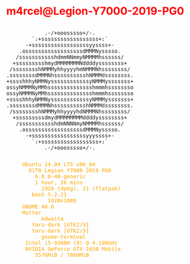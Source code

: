 <h1 style="color:#FF0000;">m4rcel@Legion-Y7000-2019-PG0</h1>

<pre style="font-family: monospace; display: inline-block; vertical-align: top;">
            .-/+ooosssso+/-.
        `:+ssssssssssssssssss+:`
      -+ssssssssssssssssssyyssss+-
    .ossssssssssssssssssdMMMNysssso.
   /ssssssssssshdmmNNmmyNMMMMhssssss/
  +ssssssssshmydMMMMMMMNddddyssssssss+
 /sssssssshNMMMyhhyyyyhmNMMMNhssssssss/
.ssssssssdMMMNhsssssssssshNMMMdssssssss.
+sssshhhyNMMNyssssssssssssyNMMMysssssss+
ossyNMMMNyMMhsssssssssssssshmmmhssssssso
ossyNMMMNyMMhsssssssssssssshmmmhssssssso
+sssshhhyNMMNyssssssssssssyNMMMysssssss+
.ssssssssdMMMNhsssssssssshNMMMdssssssss.
 /sssssssshNMMMyhhyyyyhdNMMMNhssssssss/
  +sssssssssdmydMMMMMMMMddddyssssssss+
   /ssssssssssshdmNNNNmyNMMMMhssssss/
    .ossssssssssssssssssdMMMNysssso.
      -+sssssssssssssssssyyyssss+-
        `:+ssssssssssssssssss+:`
            .-/+ooosssso+/-.
</pre>

<pre style="font-family: monospace; color: #FFFFFF; display: inline-block;">
 <strong style="color: #FFFFFF;">OS:</strong> <span style="color: #FFA500;">Ubuntu 24.04 LTS x86_64</span>
 <strong style="color: #FFFFFF;">Host:</strong> <span style="color: #FFA500;">81T0 Legion Y7000 2019 PG0</span>
 <strong style="color: #FFFFFF;">Kernel:</strong> <span style="color: #FFA500;">6.8.0-40-generic</span>
 <strong style="color: #FFFFFF;">Uptime:</strong> <span style="color: #FFA500;">1 hour, 26 mins</span>
 <strong style="color: #FFFFFF;">Packages:</strong> <span style="color: #FFA500;">1928 (dpkg), 21 (flatpak)</span>
 <strong style="color: #FFFFFF;">Shell:</strong> <span style="color: #FFA500;">bash 5.2.21</span>
 <strong style="color: #FFFFFF;">Resolution:</strong> <span style="color: #FFA500;">1920x1080</span>
 <strong style="color: #FFFFFF;">DE:</strong> <span style="color: #FFA500;">GNOME 46.0</span>
 <strong style="color: #FFFFFF;">WM:</strong> <span style="color: #FFA500;">Mutter</span>
 <strong style="color: #FFFFFF;">WM Theme:</strong> <span style="color: #FFA500;">Adwaita</span>
 <strong style="color: #FFFFFF;">Theme:</strong> <span style="color: #FFA500;">Yaru-dark [GTK2/3]</span>
 <strong style="color: #FFFFFF;">Icons:</strong> <span style="color: #FFA500;">Yaru-dark [GTK2/3]</span>
 <strong style="color: #FFFFFF;">Terminal:</strong> <span style="color: #FFA500;">gnome-terminal</span>
 <strong style="color: #FFFFFF;">CPU:</strong> <span style="color: #FFA500;">Intel i5-9300H (8) @ 4.100GHz</span>
 <strong style="color: #FFFFFF;">GPU:</strong> <span style="color: #FFA500;">NVIDIA GeForce GTX 1650 Mobile</span>
 <strong style="color: #FFFFFF;">Memory:</strong> <span style="color: #FFA500;">5576MiB / 7860MiB</span>
</pre>
